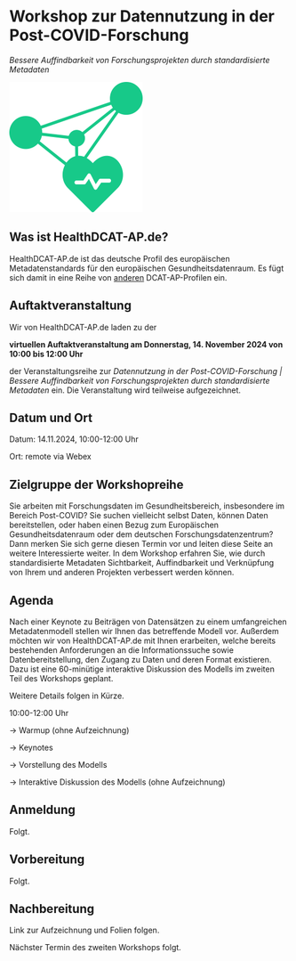 

# Workshop zur Datennutzung in der Post-COVID-Forschung

*Bessere Auffindbarkeit von Forschungsprojekten durch standardisierte Metadaten*

![Logo HealthDCAT-AP.de](https://github.com/HealthDCAT-AP-de/healthdcat-ap.de/blob/main/images/logo_small.png?raw=true)



## Was ist HealthDCAT-AP.de?

HealthDCAT-AP.de ist das deutsche Profil des europäischen Metadatenstandards für den europäischen Gesundheitsdatenraum. Es fügt sich damit in eine Reihe von [anderen](https://github.com/GKStGovData/awesome-dcat-ap) DCAT-AP-Profilen ein.



## Auftaktveranstaltung

Wir von HealthDCAT-AP.de laden zu der

**virtuellen Auftaktveranstaltung am Donnerstag, 14. November 2024 von 10:00 bis 12:00 Uhr**

der Veranstaltungsreihe zur *Datennutzung in der Post-COVID-Forschung | Bessere Auffindbarkeit von Forschungsprojekten durch standardisierte Metadaten* ein. Die Veranstaltung wird teilweise aufgezeichnet.



## Datum und Ort

Datum: 14.11.2024, 10:00-12:00 Uhr

Ort: remote via Webex



## Zielgruppe der Workshopreihe

Sie arbeiten mit Forschungsdaten im Gesundheitsbereich, insbesondere im Bereich Post-COVID? Sie suchen vielleicht selbst Daten, können Daten bereitstellen, oder haben einen Bezug zum Europäischen Gesundheitsdatenraum oder dem deutschen Forschungsdatenzentrum? Dann merken Sie sich gerne diesen Termin vor und leiten diese Seite an weitere Interessierte weiter. In dem Workshop erfahren Sie, wie durch standardisierte Metadaten Sichtbarkeit, Auffindbarkeit und Verknüpfung von Ihrem und anderen Projekten verbessert werden können.



## Agenda

Nach einer Keynote zu Beiträgen von Datensätzen zu einem umfangreichen Metadatenmodell stellen wir Ihnen das betreffende Modell vor. 
Außerdem möchten wir von HealthDCAT-AP.de mit Ihnen erarbeiten, welche bereits bestehenden Anforderungen an die Informationssuche sowie Datenbereitstellung, den Zugang zu Daten und deren Format existieren.
Dazu ist eine 60-minütige interaktive Diskussion des Modells im zweiten Teil des Workshops geplant.

Weitere Details folgen in Kürze.

10:00-12:00 Uhr

→ Warmup (ohne Aufzeichnung)

→ Keynotes

→ Vorstellung des Modells

→ Interaktive Diskussion des Modells (ohne Aufzeichnung)

## Anmeldung

Folgt.

## Vorbereitung

Folgt.

## Nachbereitung

Link zur Aufzeichnung und Folien folgen.

Nächster Termin des zweiten Workshops folgt.
